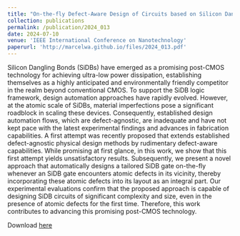 ```yaml
---
title: "On-the-fly Defect-Aware Design of Circuits based on Silicon Dangling Bond Logic"
collection: publications
permalink: /publication/2024_013
date: 2024-07-10
venue: 'IEEE International Conference on Nanotechnology'
paperurl: 'http://marcelwa.github.io/files/2024_013.pdf'
---
```


Silicon Dangling Bonds (SiDBs) have emerged as a promising post-CMOS technology for achieving ultra-low power dissipation, establishing themselves as a highly anticipated and environmentally friendly competitor in the realm beyond conventional CMOS. To support the SiDB logic framework, design automation approaches have rapidly evolved. However, at the atomic scale of SiDBs, material imperfections pose a significant roadblock in scaling these devices. Consequently, established design automation flows, which are defect-agnostic, are inadequate and have not kept pace with the latest experimental findings and advances in fabrication capabilities. A first attempt was recently proposed that extends established defect-agnostic physical design methods by rudimentary defect-aware capabilities. While promising at first glance, in this work, we show that this first attempt yields unsatisfactory results. Subsequently, we present a novel approach that automatically designs a tailored SiDB gate on-the-fly whenever an SiDB gate encounters atomic defects in its vicinity, thereby incorporating these atomic defects into its layout as an integral part. Our experimental evaluations confirm that the proposed approach is capable of designing SiDB circuits of significant complexity and size, even in the presence of atomic defects for the first time. Therefore, this work contributes to advancing this promising post-CMOS technology.

Download [here](http://marcelwa.github.io/files/2024_013.pdf)
